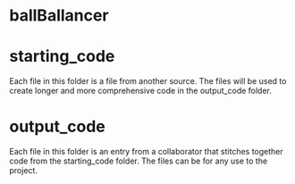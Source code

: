 # ballBallancer

# starting_code
Each file in this folder is a file from another source. The files will be used to create longer and more comprehensive code in the output_code folder.

# output_code
Each file in this folder is an entry from a collaborator that stitches together code from the starting_code folder. The files can be for any use to the project.
